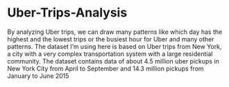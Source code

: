 # Uber-Trips-Analysis
By analyzing Uber trips, we can draw many patterns like which day has the highest and the lowest trips or the busiest hour for Uber and many other patterns. The dataset I’m using here is based on Uber trips from New York, a city with a very complex transportation system with a large residential community.  The dataset contains data of about 4.5 million uber pickups in New York City from April to September and 14.3 million pickups from January to June 2015
